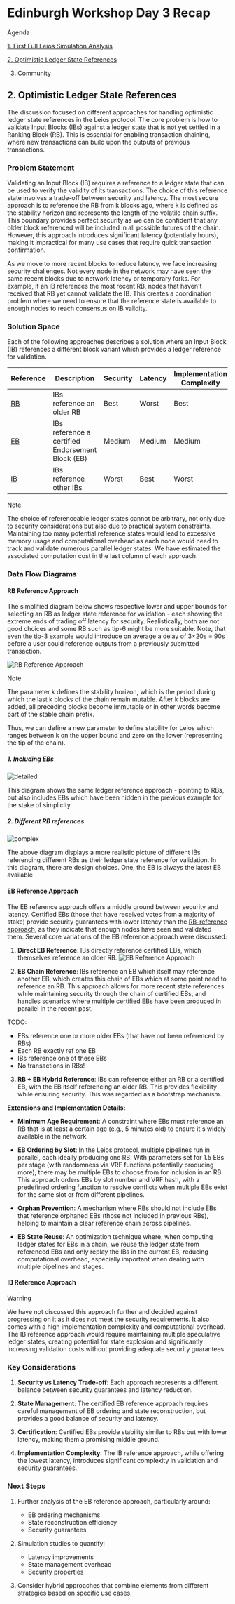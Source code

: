 # Edinburgh Workshop Day 3 Recap

Agenda

[1. First Full Leios Simulation Analysis](https://github.com/input-output-hk/ouroboros-leios/blob/main/analysis/sims/2025w13/analysis.ipynb)

[2. Optimistic Ledger State References](#2-optimistic-ledger-state-references)

3. Community

## 2. Optimistic Ledger State References

The discussion focused on different approaches for handling optimistic ledger state references in the Leios protocol. The core problem is how to validate Input Blocks (IBs) against a ledger state that is not yet settled in a Ranking Block (RB). This is essential for enabling transaction chaining, where new transactions can build upon the outputs of previous transactions.

### Problem Statement

Validating an Input Block (IB) requires a reference to a ledger state that can be used to verify the validity of its transactions. The choice of this reference state involves a trade-off between security and latency. The most secure approach is to reference the RB from k blocks ago, where k is defined as the stability horizon and represents the length of the volatile chain suffix. This boundary provides perfect security as we can be confident that any older block referenced will be included in all possible futures of the chain. However, this approach introduces significant latency (potentially hours), making it impractical for many use cases that require quick transaction confirmation.

As we move to more recent blocks to reduce latency, we face increasing security challenges. Not every node in the network may have seen the same recent blocks due to network latency or temporary forks. For example, if an IB references the most recent RB, nodes that haven't received that RB yet cannot validate the IB. This creates a coordination problem where we need to ensure that the reference state is available to enough nodes to reach consensus on IB validity.

### Solution Space

Each of the following approaches describes a solution where an Input Block (IB) references a different block variant which provides a ledger reference for validation.

| Reference | Description | Security | Latency | Implementation<br />Complexity | Computational<br />Cost |
|-----------|-------------|----------|---------|--------------------------|-------------------|
| [RB](#rb-reference-approach) | IBs reference an older RB | Best | Worst | Best | Min |
| [EB](#eb-reference-approach) | IBs reference a certified Endorsement Block (EB) | Medium | Medium | Medium | Medium |
| [IB](#) | IBs reference other IBs | Worst | Best | Worst | Max |

> [!Note]
> The choice of referenceable ledger states cannot be arbitrary, not only due to security considerations but also due to practical system constraints. Maintaining too many potential reference states would lead to excessive memory usage and computational overhead as each node would need to track and validate numerous parallel ledger states. We have estimated the associated computation cost in the last column of each approach.

### Data Flow Diagrams

#### RB Reference Approach

The simplified diagram below shows respective lower and upper bounds for selecting an RB as ledger state reference for validation - each showing the extreme ends of trading off latency for security. Realistically, both are not good choices and some RB such as tip-6 might be more suitable. Note, that even the tip-3 example would introduce on average a delay of 3×20s = 90s before a user could reference outputs from a previously submitted transaction.

![RB Reference Approach](rb-reference.svg)

> [!Note]
> The parameter k defines the stability horizon, which is the period during which the last k blocks of the chain remain mutable. After k blocks are added, all preceding blocks become immutable or in other words become part of the stable chain prefix.

Thus, we can define a new parameter to define stability for Leios which ranges between k on the upper bound and zero on the lower (representing the tip of the chain).

##### 1. Including EBs

![detailed](./rb-reference-detailed.svg)

This diagram shows the same ledger reference approach - pointing to RBs, but also includes EBs which have been hidden in the previous example for the stake of simplicity.

##### 2. Different RB references

![complex](./rb-reference-complex.svg)

The above diagram displays a more realistic picture of different IBs referencing different RBs as their ledger state reference for validation. In this diagram, there are design choices. One, the EB is always the latest EB available


#### EB Reference Approach

The EB reference approach offers a middle ground between security and latency. Certified EBs (those that have received votes from a majority of stake) provide security guarantees with lower latency than the [RB-reference approach](#rb-reference-approach), as they indicate that enough nodes have seen and validated them. Several core variations of the EB reference approach were discussed:

1. **Direct EB Reference**: IBs directly reference certified EBs, which themselves reference an older RB.
![EB Reference Approach](eb-reference-01.svg)

2. **EB Chain Reference**: IBs reference an EB which itself may reference another EB, which creates this chain of EBs which at some point need to reference an RB. This approach allows for more recent state references while maintaining security through the chain of certified EBs, and handles scenarios where multiple certified EBs have been produced in parallel in the recent past.

TODO:
- EBs reference one or more older EBs (that have not been referenced by RBs)
- Each RB exactly ref one EB
- IBs reference one of these EBs
- No transactions in RBs!

3. **RB + EB Hybrid Reference**: IBs can reference either an RB or a certified EB, with the EB itself referencing an older RB. This provides flexibility while ensuring security. This was regarded as a bootstrap mechanism.

**Extensions and Implementation Details:**

- **Minimum Age Requirement**: A constraint where EBs must reference an RB that is at least a certain age (e.g., 5 minutes old) to ensure it's widely available in the network.

- **EB Ordering by Slot**: In the Leios protocol, multiple pipelines run in parallel, each ideally producing one RB. With parameters set for 1.5 EBs per stage (with randomness via VRF functions potentially producing more), there may be multiple EBs to choose from for inclusion in an RB. This approach orders EBs by slot number and VRF hash, with a predefined ordering function to resolve conflicts when multiple EBs exist for the same slot or from different pipelines.

- **Orphan Prevention**: A mechanism where RBs should not include EBs that reference orphaned EBs (those not included in previous RBs), helping to maintain a clear reference chain across pipelines.

- **EB State Reuse**: An optimization technique where, when computing ledger states for EBs in a chain, we reuse the ledger state from referenced EBs and only replay the IBs in the current EB, reducing computational overhead, especially important when dealing with multiple pipelines and stages.

#### IB Reference Approach

> [!Warning]
> We have not discussed this approach further and decided against progressing on it as it does not 
> meet the security requirements. It also comes with a high implementation complexity and
> computational overhead. The IB reference approach would require maintaining multiple speculative 
> ledger states, creating potential for state explosion and significantly increasing validation costs
> without providing adequate security guarantees.

### Key Considerations

1. **Security vs Latency Trade-off**: Each approach represents a different balance between security guarantees and latency reduction.

2. **State Management**: The certified EB reference approach requires careful management of EB ordering and state reconstruction, but provides a good balance of security and latency.

3. **Certification**: Certified EBs provide stability similar to RBs but with lower latency, making them a promising middle ground.

4. **Implementation Complexity**: The IB reference approach, while offering the lowest latency, introduces significant complexity in validation and security guarantees.

### Next Steps

1. Further analysis of the EB reference approach, particularly around:
   - EB ordering mechanisms
   - State reconstruction efficiency
   - Security guarantees

2. Simulation studies to quantify:
   - Latency improvements
   - State management overhead
   - Security properties

3. Consider hybrid approaches that combine elements from different strategies based on specific use cases.
